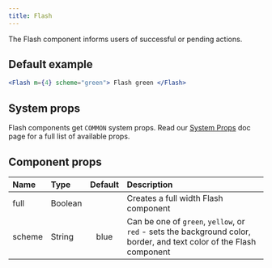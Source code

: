 ```yaml
---
title: Flash
---
```


The Flash component informs users of successful or pending actions.

## Default example

```jsx live
<Flash m={4} scheme="green"> Flash green </Flash>
```

## System props

Flash components get `COMMON` system props. Read our [System Props](/components/system-props) doc page for a full list of available props.

## Component props

| Name | Type | Default | Description |
| :- | :- | :-: | :- |
| full | Boolean | | Creates a full width Flash component|
| scheme | String | blue | Can be one of `green`, `yellow`, or `red` - sets the background color, border, and text color of the Flash component
